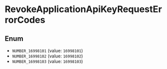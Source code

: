 # RevokeApplicationApiKeyRequestErrorCodes

## Enum

* `NUMBER_16998101` (value: `16998101`)
* `NUMBER_16998102` (value: `16998102`)
* `NUMBER_16998103` (value: `16998103`)
